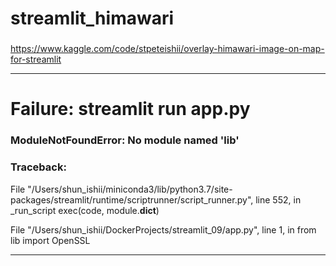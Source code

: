 # streamlit_himawari
### 

https://www.kaggle.com/code/stpeteishii/overlay-himawari-image-on-map-for-streamlit

---

# Failure: streamlit run app.py 

### ModuleNotFoundError: No module named 'lib'
### Traceback:

File "/Users/shun_ishii/miniconda3/lib/python3.7/site-packages/streamlit/runtime/scriptrunner/script_runner.py", line 552, in _run_script
    exec(code, module.__dict__)
    
File "/Users/shun_ishii/DockerProjects/streamlit_09/app.py", line 1, in <module>
    from lib import OpenSSL

---
